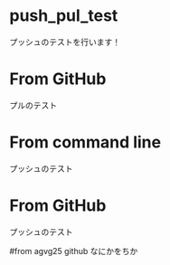 # push_pul_test

プッシュのテストを行います！

# From GitHub
プルのテスト

# From command line
プッシュのテスト

# From GitHub
プッシュのテスト

#from agvg25 github
なにかをちか
